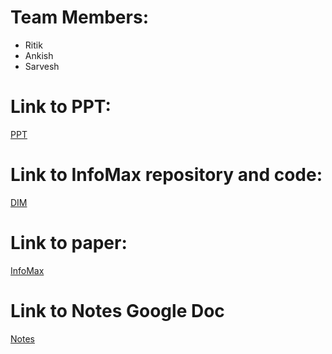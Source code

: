 # Team Members:
* Ritik
* Ankish
* Sarvesh

# Link to PPT:
[PPT](https://docs.google.com/presentation/d/1BMU7EviwuHqcDCnZIZ4YmI8hsJqJNlhSFbIxaF6y_-s/edit?usp=sharing)

# Link to InfoMax repository and code:
[DIM](https://github.com/rdevon/DIM)

# Link to paper:
[InfoMax](https://arxiv.org/pdf/1808.06670)


# Link to Notes Google Doc
[Notes](https://docs.google.com/document/d/1Hes1WQYqv0VV3jxIjn7NVzRIbx0QFfmmpcu-blNi_DM/edit?usp=sharing)

